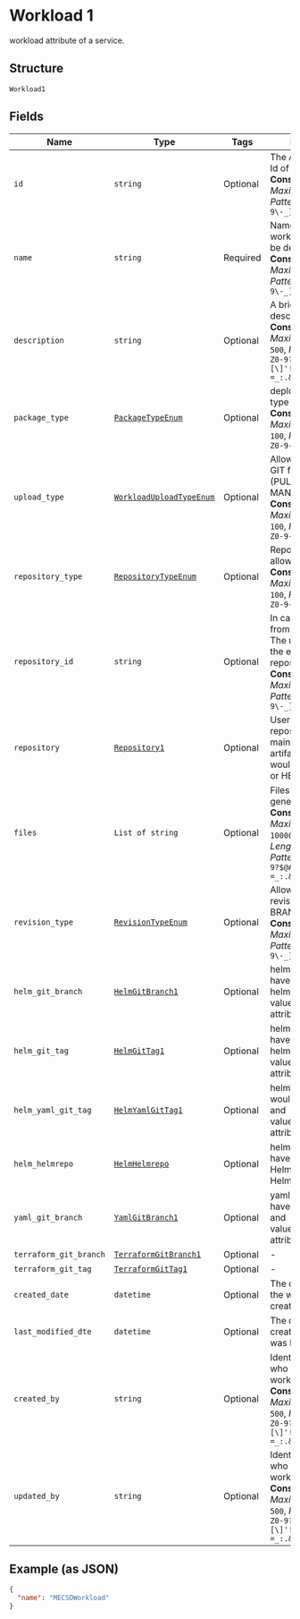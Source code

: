 
# Workload 1

workload attribute of a service.

## Structure

`Workload1`

## Fields

| Name | Type | Tags | Description |
|  --- | --- | --- | --- |
| `id` | `string` | Optional | The Auto Generated Id of the workload.<br>**Constraints**: *Maximum Length*: `64`, *Pattern*: `^[a-zA-Z0-9\-_]+$` |
| `name` | `string` | Required | Name of the workload needs to be deployed<br>**Constraints**: *Maximum Length*: `64`, *Pattern*: `^[a-zA-Z0-9\-_]+$` |
| `description` | `string` | Optional | A brief workload description.<br>**Constraints**: *Maximum Length*: `500`, *Pattern*: `^[a-zA-Z0-9?$@#()\[\]'!,+\-=_:.&*%\s]+$` |
| `package_type` | [`PackageTypeEnum`](../../doc/models/package-type-enum.md) | Optional | deployment package type<br>**Constraints**: *Maximum Length*: `100`, *Pattern*: `^[a-zA-Z0-9-_.]+$` |
| `upload_type` | [`WorkloadUploadTypeEnum`](../../doc/models/workload-upload-type-enum.md) | Optional | Allowed values are: GIT files (PULL_FROM_REPO), MANUAL_UPLOAD.<br>**Constraints**: *Maximum Length*: `100`, *Pattern*: `^[a-zA-Z0-9-_.]+$` |
| `repository_type` | [`RepositoryTypeEnum`](../../doc/models/repository-type-enum.md) | Optional | Repository types allowed: GIT/HELM.<br>**Constraints**: *Maximum Length*: `100`, *Pattern*: `^[a-zA-Z0-9-_.]+$` |
| `repository_id` | `string` | Optional | In case of ‘Pull files from my repository’, The user can provide the existing repositoryID<br>**Constraints**: *Maximum Length*: `64`, *Pattern*: `^[a-zA-Z0-9\-_]+$` |
| `repository` | [`Repository1`](../../doc/models/repository-1.md) | Optional | Users can create a repository to maintain service artifacts. Repository would be either a Git or HELM repository. |
| `files` | `List of string` | Optional | Files which are being generated.<br>**Constraints**: *Maximum Items*: `10000`, *Maximum Length*: `10000`, *Pattern*: `^[a-zA-Z0-9?$@#()\[\]!,+\-=_:.&*%\s]+$` |
| `revision_type` | [`RevisionTypeEnum`](../../doc/models/revision-type-enum.md) | Optional | Allowed values for revision type are BRANCH or TAG.<br>**Constraints**: *Maximum Length*: `64`, *Pattern*: `^[a-zA-Z0-9\-_]+$` |
| `helm_git_branch` | [`HelmGitBranch1`](../../doc/models/helm-git-branch-1.md) | Optional | helmGitBranch would have branchName, helmChartPath, and valuesYAMLPaths attributes. |
| `helm_git_tag` | [`HelmGitTag1`](../../doc/models/helm-git-tag-1.md) | Optional | helmGitTag would have tagName, helmChartPath, and valuesYAMLPaths attributes. |
| `helm_yaml_git_tag` | [`HelmYamlGitTag1`](../../doc/models/helm-yaml-git-tag-1.md) | Optional | helmYamlGitTag would have tagName and valuesYAMLPaths attributes. |
| `helm_helmrepo` | [`HelmHelmrepo`](../../doc/models/helm-helmrepo.md) | Optional | helmHelmrepo would have HelmChartName and HelmChartVersion. |
| `yaml_git_branch` | [`YamlGitBranch1`](../../doc/models/yaml-git-branch-1.md) | Optional | yamlGitBranch would have branchName and valuesYAMLPaths attributes. |
| `terraform_git_branch` | [`TerraformGitBranch1`](../../doc/models/terraform-git-branch-1.md) | Optional | - |
| `terraform_git_tag` | [`TerraformGitTag1`](../../doc/models/terraform-git-tag-1.md) | Optional | - |
| `created_date` | `datetime` | Optional | The date on which the workload is created. |
| `last_modified_dte` | `datetime` | Optional | The date when the created workload was last modified. |
| `created_by` | `string` | Optional | Identity of the user who created the workload.<br>**Constraints**: *Maximum Length*: `500`, *Pattern*: `^[a-zA-Z0-9?$@#()\[\]'!,+\-=_:.&*%\s]+$` |
| `updated_by` | `string` | Optional | Identity of the user who updated the workload.<br>**Constraints**: *Maximum Length*: `500`, *Pattern*: `^[a-zA-Z0-9?$@#()\[\]'!,+\-=_:.&*%\s]+$` |

## Example (as JSON)

```json
{
  "name": "MECSDWorkload"
}
```

